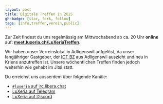 ```yaml
---
layout: post
title: Digitale Treffen in 2025
gh-badge: [star, fork, follow]
tags: [info,treffen,verein,public]
---
```


Zur Zeit findest du uns regelmässig am Mittwochabend ab ca. 20 Uhr **online** auf: **[meet.luxeria.ch/LuXeriaTreffen](https://meet.luxeria.ch/LuXeriaTreffen)**. 

Wir haben unser Verreinslokal in Adligenswil aufgelöst, da unser langjähriger
Gastgeber, der [ICT BZ](https://www.ict-bz.ch/) aus Adligenswil auszieht
und neu in Kriens anzutreffen ist. Unsere wöchentlichen Treffen finden jedoch
weiterhin wie gehabt im Jitsi statt.

Du erreichst uns ausserdem über folgende Kanäle:

<ul>
  <li>
    <a href="https://kiwiirc.com/client/irc.libera.chat/?theme=cli#luxeria">
      <code>#luxeria</code> auf irc.libera.chat
    </a>
  </li>
  <li>
    <a href="https://t.me/luxeria_irc">
      LuXeria auf Telegram
    </a>
  </li>
    <li>
    <a href="https://discord.gg/SJwwnu4V8y">
      LuXeria auf Discord
    </a>
  </li>
</ul>